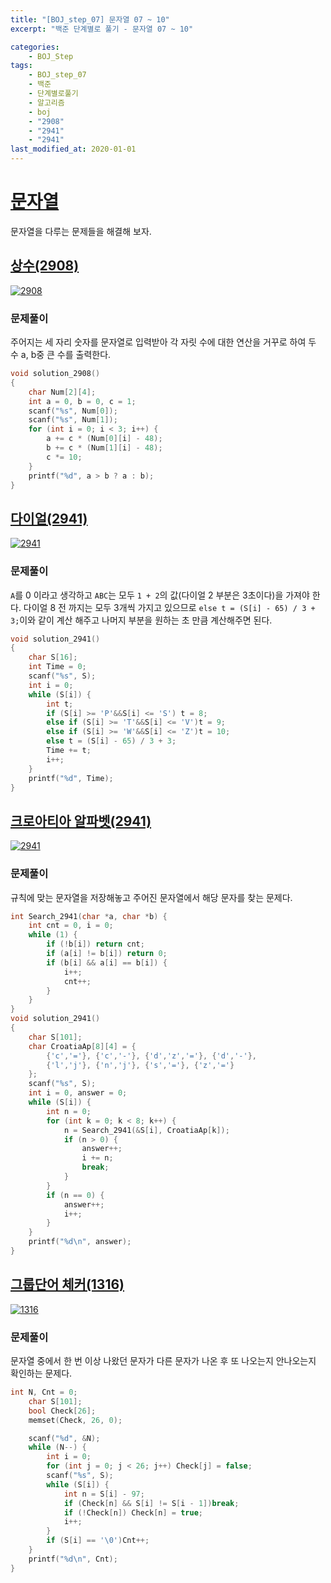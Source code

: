 ```yaml
---
title: "[BOJ_step_07] 문자열 07 ~ 10"
excerpt: "백준 단계별로 풀기 - 문자열 07 ~ 10"

categories:
    - BOJ_Step
tags:
    - BOJ_step_07
    - 백준
    - 단계별로풀기
    - 알고리즘
    - boj
    - "2908"
    - "2941"  
    - "2941"  
last_modified_at: 2020-01-01
---
```

# [문자열](https://www.acmicpc.net/step/7)  
문자열을 다루는 문제들을 해결해 보자.  
  
## [상수(2908)](https://www.acmicpc.net/problem/2908)  
  
[![2908](/assets/BOJ-step/2020-01-01-BOJstep-07-03-img01.jpg)](/assets/BOJ-step/2019-12-30-BOJstep-07-02-img01.jpg)  
  
### 문제풀이  
주어지는 세 자리 숫자를 문자열로 입력받아 각 자릿 수에 대한 연산을 거꾸로 하여 두 수 a, b중 큰 수를 출력한다.  

```cpp  
void solution_2908()
{
	char Num[2][4];
	int a = 0, b = 0, c = 1;
	scanf("%s", Num[0]);
	scanf("%s", Num[1]);
	for (int i = 0; i < 3; i++) {
		a += c * (Num[0][i] - 48);
		b += c * (Num[1][i] - 48);
		c *= 10;
	}
	printf("%d", a > b ? a : b);
}
```  
   
## [다이얼(2941)](https://www.acmicpc.net/problem/2941)  
  
[![2941](/assets/BOJ-step/2020-01-01-BOJstep-07-03-img02.jpg)](/assets/BOJ-step/2019-12-30-BOJstep-07-02-img02.jpg)  
  
### 문제풀이  
`A`를 0 이라고 생각하고 `ABC`는 모두 `1 + 2`의 값(다이얼 2 부분은 3초이다)을 가져야 한다. 다이얼 8 전 까지는 모두 3개씩 가지고 있으므로 `else t = (S[i] - 65) / 3 + 3;`이와 같이 계산 해주고 나머지 부분을 원하는 초 만큼 계산해주면 된다.  
  
```cpp  
void solution_2941()
{
	char S[16];
	int Time = 0;
	scanf("%s", S);
	int i = 0;
	while (S[i]) {
		int t;
		if (S[i] >= 'P'&&S[i] <= 'S') t = 8;
		else if (S[i] >= 'T'&&S[i] <= 'V')t = 9;
		else if (S[i] >= 'W'&&S[i] <= 'Z')t = 10;
		else t = (S[i] - 65) / 3 + 3;
		Time += t;
		i++;
	}
	printf("%d", Time);
}
```  
  
## [크로아티아 알파벳(2941)](https://www.acmicpc.net/problem/2941)  
  
[![2941](/assets/BOJ-step/2020-01-01-BOJstep-07-03-img03.jpg)](/assets/BOJ-step/2019-12-30-BOJstep-07-02-img03.jpg)  
  
### 문제풀이  
규칙에 맞는 문자열을 저장해놓고 주어진 문자열에서 해당 문자를 찾는 문제다.  

  
```cpp  
int Search_2941(char *a, char *b) {
	int cnt = 0, i = 0;
	while (1) {
		if (!b[i]) return cnt;
		if (a[i] != b[i]) return 0;
		if (b[i] && a[i] == b[i]) {
			i++;
			cnt++;
		}
	}
}
void solution_2941()
{
	char S[101];
	char CroatiaAp[8][4] = {
		{'c','='}, {'c','-'}, {'d','z','='}, {'d','-'},
		{'l','j'}, {'n','j'}, {'s','='}, {'z','='}
	};
	scanf("%s", S);
	int i = 0, answer = 0;
	while (S[i]) {
		int n = 0;
		for (int k = 0; k < 8; k++) {
			n = Search_2941(&S[i], CroatiaAp[k]);
			if (n > 0) {
				answer++;
				i += n;
				break;
			}
		}
		if (n == 0) {
			answer++;
			i++;
		}
	}
	printf("%d\n", answer);
}
```  
  
## [그룹단어 체커(1316)](https://www.acmicpc.net/problem/1316)  
  
[![1316](/assets/BOJ-step/2020-01-01-BOJstep-07-03-img04.jpg)](/assets/BOJ-step/2019-12-30-BOJstep-07-02-img04.jpg)  
  
### 문제풀이  
문자열 중에서 한 번 이상 나왔던 문자가 다른 문자가 나온 후 또 나오는지 안나오는지 확인하는 문제다.  
  
  
```cpp  
int N, Cnt = 0;
	char S[101];
	bool Check[26];
	memset(Check, 26, 0);

	scanf("%d", &N);
	while (N--) {
		int i = 0;
		for (int j = 0; j < 26; j++) Check[j] = false;
		scanf("%s", S);
		while (S[i]) {
			int n = S[i] - 97;
			if (Check[n] && S[i] != S[i - 1])break;
			if (!Check[n]) Check[n] = true;
			i++;
		}
		if (S[i] == '\0')Cnt++;
	}
	printf("%d\n", Cnt);
}
```  

